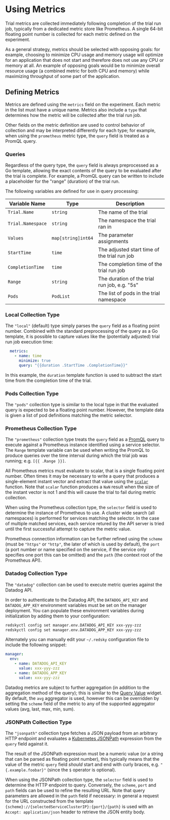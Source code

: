 # Using Metrics

Trial metrics are collected immediately following completion of the trial run job, typically from a dedicated metric store like Prometheus. A single 64-bit floating point number is collected for each metric defined on the experiment.

As a general strategy, metrics should be selected with opposing goals: for example, choosing to minimize CPU usage and memory usage will optimize for an application that does not start and therefore does not use any CPU or memory at all. An example of opposing goals would be to minimize overall resource usage (a combined metric for both CPU and memory) while maximizing throughput of some part of the application.

## Defining Metrics

Metrics are defined using the `metrics` field on the experiment. Each metric in the list must have a unique name. Metrics also include a `type` that determines how the metric will be collected after the trial run job.

Other fields on the metric definition are used to control behavior of collection and may be interpreted differently for each type; for example, when using the `prometheus` metric type, the `query` field is treated as a PromQL query.

### Queries

Regardless of the query type, the `query` field is always preprocessed as a Go template, allowing the exact contents of the query to be evaluated after the trial is complete. For example, a PromQL query can be written to include a placeholder for the "range" (duration) of the trial run.

The following variables are defined for use in query processing:

| Variable Name     |  Type              | Description                                   |
|-------------------|--------------------|-----------------------------------------------|
| `Trial.Name`      | `string`           | The name of the trial                         |
| `Trial.Namespace` | `string`           | The namespace the trial ran in                |
| `Values`          | `map[string]int64` | The parameter assignments                     |
| `StartTime`       | `time`             | The adjusted start time of the trial run job  |
| `CompletionTime`  | `time`             | The completion time of the trial run job      |
| `Range`           | `string`           | The duration of the trial run job, e.g. "5s"  |
| `Pods`            | `PodList`          | The list of pods in the trial namespace       |

### Local Collection Type

The `"local"` (default) type simply parses the `query` field as a floating point number. Combined with the standard preprocessing of the query as a Go template, it is possible to capture values like the (potentially adjusted) trial run job execution time:

```yaml
  metrics:
    - name: time
      minimize: true
      query: "{{duration .StartTime .CompletionTime}}"
```

In this example, the `duration` template function is used to subtract the start time from the completion time of the trial.

### Pods Collection Type

The `"pods"` collection type is similar to the local type in that the evaluated query is expected to be a floating point number. However, the template data is given a list of pod definitions matching the metric selector.

### Prometheus Collection Type

The `"prometheus"` collection type treats the `query` field as a [PromQL](https://prometheus.io/docs/prometheus/latest/querying/basics/) query to execute against a Prometheus instance identified using a service selector. The `Range` template variable can be used when writing the PromQL to produce queries over the time interval during which the trial job was running; e.g. `[{{ .Range }}]`.

All Prometheus metrics must evaluate to scalar, that is a single floating point number. Often times it may be necessary to write a query that produces a single-element instant vector and extract that value using the [`scalar`](https://prometheus.io/docs/prometheus/latest/querying/functions/#scalar) function. Note that `scalar` function produces a `NaN` result when the size of the instant vector is not 1 and this will cause the trial to fail during metric collection.

When using the Prometheus collection type, the `selector` field is used to determine the instance of Prometheus to use. A cluster wide search (all namespaces) is performed for services matching the selector. In the case of multiple matched services, each service retured by the API server is tried until the first successful attempt to capture the metric value.

Prometheus connection information can be further refined using the `scheme` (must be `"https"` or `"http"`, the later of which is used by default), the `port` (a port number or name specified on the service, if the service only specifies one port this can be omitted) and the `path` (the context root of the Prometheus API).

### Datadog Collection Type

The `"datadog"` collection can be used to execute metric queries against the Datadog API.

In order to authenticate to the Datadog API, the `DATADOG_API_KEY` and `DATADOG_APP_KEY` environment variables must be set on the manager deployment. You can populate these environment variables during initialization by adding them to your configuration:

```sh
redskyctl config set manager.env.DATADOG_API_KEY xxx-yyy-zzz
redskyctl config set manager.env.DATADOG_APP_KEY xxx-yyy-zzz
```

Alternately you can manually edit your `~/.redsky` configuration file to include the following snippet:

```yaml
manager:
  env:
    - name: DATADOG_API_KEY
      value: xxx-yyy-zzz
    - name: DATADOG_APP_KEY
      value: xxx-yyy-zzz
```

Datadog metrics are subject to further aggregation (in addition to the aggregation method of the query); this is similar to the [Query Value](https://docs.datadoghq.com/graphing/widgets/query_value/) widget. By default, the `avg` aggregator is used, however this can be overridden by setting the `scheme` field of the metric to any of the supported aggregator values (avg, last, max, min, sum).

### JSONPath Collection Type

The `"jsonpath"` collection type fetches a JSON payload from an arbitrary HTTP endpoint and evaluates a [Kubernetes JSONPath](https://kubernetes.io/docs/reference/kubectl/jsonpath/) expression from the `query` field against it.

The result of the JSONPath expression must be a numeric value (or a string that can be parsed as floating point number), this typically means that the value of the metric `query` field _should_ start and end with curly braces, e.g. `"{.example.foobar}"` (since the `$` operator is optional).

When using the JSONPath collection type, the `selector` field is used to determine the HTTP endpoint to query. Conversely, the `scheme`, `port` and `path` fields can be used to refine the resulting URL. Note that query parameters are allowed in the `path` field if necessary: in general a request for the URL constructed from the template `{scheme}://{selectedServiceClusterIP}:{port}/{path}` is used with an `Accept: application/json` header to retrieve the JSON entity body.

